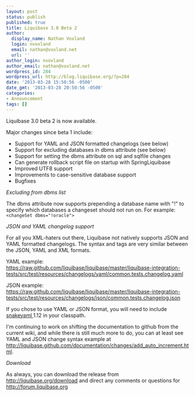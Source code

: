 ```yaml
---
layout: post
status: publish
published: true
title: Liquibase 3.0 Beta 2
author:
  display_name: Nathan Voxland
  login: nvoxland
  email: nathan@voxland.net
  url: ''
author_login: nvoxland
author_email: nathan@voxland.net
wordpress_id: 284
wordpress_url: http://blog.liquibase.org/?p=284
date: '2013-03-28 15:50:56 -0500'
date_gmt: '2013-03-28 20:50:56 -0500'
categories:
- Announcement
tags: []
---
```



Liquibase 3.0 beta 2 is now available.


Major changes since beta 1 include:


- Support for YAML and JSON formatted changelogs (see below)
- Support for excluding databases in dbms attribute (see below)
- Support for setting the dbms attribute on sql and sqlfile changes
- Can generate rollback script file on startup with SpringLiquibase
- Improved UTF8 support
- Improvements to case-sensitive database support
- Bugfixes



*Excluding from dbms list*



The dbms attribute now supports prepending a database name with "!" to specify which databases a changeset should not run on. For example: `<changeSet dbms="!oracle">`


*JSON and YAML changelog support*


For all you XML-haters out there, Liquibase not natively supports JSON and YAML formatted changelogs. The syntax and tags are very similar between the JSON, YAML and XML formats.


YAML example: <a href="https://raw.github.com/liquibase/liquibase/master/liquibase-integration-tests/src/test/resources/changelogs/yaml/common.tests.changelog.yaml">https://raw.github.com/liquibase/liquibase/master/liquibase-integration-tests/src/test/resources/changelogs/yaml/common.tests.changelog.yaml</a>


JSON example: <a href="https://raw.github.com/liquibase/liquibase/master/liquibase-integration-tests/src/test/resources/changelogs/json/common.tests.changelog.json">https://raw.github.com/liquibase/liquibase/master/liquibase-integration-tests/src/test/resources/changelogs/json/common.tests.changelog.json</a>


If you chose to use YAML or JSON format, you will need to include <a href="https://code.google.com/p/snakeyaml/">snakeyaml </a>1.12 in your classpath.


I'm continuing to work on shifting the documentation to github from the current wiki, and while there is still much more to do, you can at least see YAML and JSON change syntax example at <a href="http://liquibase.github.com/documentation/changes/add_auto_increment.html">http://liquibase.github.com/documentation/changes/add_auto_increment.html</a>.


*Download*


As always, you can download the release from <a href="http://liquibase.org/download">http://liquibase.org/download</a> and direct any comments or questions for <a href="http://forum.liquibase.org/">http://forum.liquibase.org</a>
